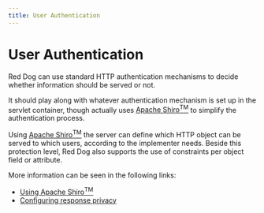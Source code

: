 ```yaml
---
title: User Authentication
---
```


# User Authentication

Red Dog can use standard HTTP authentication mechanisms to decide whether information should be served or not.

It should play along with whatever authentication mechanism is set up in the servlet container, though actually uses [Apache Shiro<sup>TM</sup>](https://shiro.apache.org/) to simplify the authentication process.

Using [Apache Shiro<sup>TM</sup>](https://shiro.apache.org/) the server can define which HTTP object can be served to which users, according to the implementer needs. Beside this protection level, Red Dog also supports the use of constraints per object field or attribute.

More information can be seen in the following links:
* [Using Apache Shiro<sup>TM</sup>](using-shiro.html)
* [Configuring response privacy](response-privacy.html)


